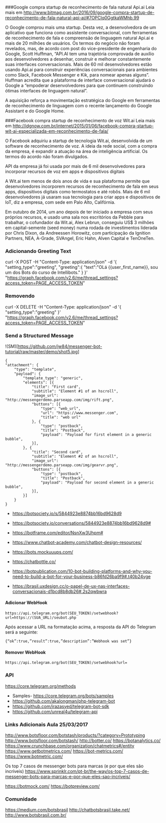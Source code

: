 ###Google compra startup de reconhecimento de fala natural Api.ai
Leia mais em http://www.bitmag.com.br/2016/09/google-compra-startup-de-reconhecimento-de-fala-natural-api-ai/#7OPClq0GgtkaWMhb.99

O Google comprou mais uma startup. Desta vez, a desenvolvedora de um aplicativo que funciona como assistente conversacional, com ferramentas de reconhecimento de fala e compreensão de linguagem natural Api.ai e mais de 20 milhões de usuários. Os termos do negócio não foram revelados, mas, de acordo com post do vice-presidente de engenharia do Google, Scott Huffman, “API.AI tem uma trajetória comprovada de auxílio aos desenvolvedores a desenhar, construir e melhorar constantemente suas interfaces conversacionais. Mais de 60 mil desenvolvedores estão usando Api.ai para construir experiências conversacionais para ambientes como Slack, Facebook Messenger e Kik, para nomear apenas alguns”. Huffman acredita que a plataforma de interface conversacional ajudará o Google a “empoderar desenvolvedores para que continuem construindo ótimas interfaces de linguagem natural”.

A aquisição reforça a movimentação estratégica do Google em ferramentas de reconhecimento de linguagem com o recente lançamento do Google Assistant e do Google Home.


###Facebook compra startup de reconhecimento de voz Wit.ai
Leia mais em http://idgnow.com.br/internet/2015/01/06/facebook-compra-startup-wit-ai-especializada-em-reconhecimento-de-fala/

O Facebook adquiriu a startup de tecnologia Wit.ai, desenvolvida de um software de reconhecimento de voz. A ideia da rede social, com a compra da empresa, é expandir a atuação na área de inteligência artificial. Os termos do acordo não foram divulgados.

API da empresa já foi usada por mais de 6 mil desenvolvedores para incorporar recursos de voz em apps e dispositivos digitais

A Wit.ai tem menos de dois anos de vida e sua plataforma permite que desenvolvedores incorporem recursos de reconhecimento de fala em seus apps, dispositivos digitais como termostatos e até robôs. Mais de 6 mil desenvolvedores já usaram sua tecnologia para criar apps e dispositivos de IoT, diz a empresa, com sede em Palo Alto, Califórnia.

Em outubro de 2014, um ano depois de ter iniciado a empresa com seus próprios recursos, e usado uma sala nos escritórios da Pebble para trabalhar, o cofundador da Wit.ai, Alex Lebrun, conseguiu US$ 3 milhões em capital-semente (seed money) numa rodada de investimentos liderada por Chris Dixon, da Andreessen Horowitz, com participação da Ignition Partners, NEA, A-Grade, SVAngel, Eric Hahn, Alven Capital e TenOneTen.


### Adicionando Greeting Text

curl -X POST -H "Content-Type: application/json" -d '{
  "setting_type":"greeting",
  "greeting":{
    "text":"OLá {{user_first_name}}, sou um dos Bots do curso de Intellibots."
  }
}' "https://graph.facebook.com/v2.6/me/thread_settings?access_token=PAGE_ACCESS_TOKEN"    


### Removendo 

curl -X DELETE -H "Content-Type: application/json" -d '{
  "setting_type":"greeting"
}' "https://graph.facebook.com/v2.6/me/thread_settings?access_token=PAGE_ACCESS_TOKEN"   


### Send a Structured Message

!(SM)[https://github.com/jw84/messenger-bot-tutorial/raw/master/demo/shot5.jpg]

	{
	"attachment": {
	    "type": "template",
	    "payload": {
	        "template_type": "generic",
	        "elements": [{
	            "title": "First card",
	            "subtitle": "Element #1 of an hscroll",
	            "image_url": "http://messengerdemo.parseapp.com/img/rift.png",
	            "buttons": [{
	                "type": "web_url",
	                "url": "https://www.messenger.com",
	                "title": "web url"
	            }, {
	                "type": "postback",
	                "title": "Postback",
	                "payload": "Payload for first element in a generic bubble",
	            }],
	        }, {
	            "title": "Second card",
	            "subtitle": "Element #2 of an hscroll",
	            "image_url": "http://messengerdemo.parseapp.com/img/gearvr.png",
	            "buttons": [{
	                "type": "postback",
	                "title": "Postback",
	                "payload": "Payload for second element in a generic bubble",
	            }],
	        }]
	    }
	}


 - https://botsociety.io/s/5844923e8874bb16bd9628d9
 
 - https://botsociety.io/conversations/5844923e8874bb16bd9628d9#
 
 - https://botframe.com/editor/NsnXw3Uhpm#

 - https://www.chatbot-academy.com/chatbot-design-resources/

 - https://bots.mockuuups.com/

 - https://chatbottle.co/

 - https://botpublication.com/10-bot-building-platforms-and-why-you-need-to-build-a-bot-for-your-business-b86fd26ba9f9#.t40b24vge

 - https://brasil.uxdesign.cc/o-papel-de-ux-nas-interfaces-conversacionais-d1bcd8b8db26#.2s2qwbwra

#### Adicionar WebHook

	https://api.telegram.org/bot(SEU_TOKEN)/setwebhook?url=https://(SUA_URL)/seubot.php

Após acessar a URL na formatação acima, a resposta da API do Telegram será a seguinte:

	{“ok”:true,”result”:true,”description”:”Webhook was set”}


#### Remover WebHook

	https://api.telegram.org/bot(SEU_TOKEN)/setwebhook?url=

### API
https://core.telegram.org/methods

 - Samples- https://core.telegram.org/bots/samples
- https://github.com/akalongman/php-telegram-bot
- https://github.com/irazasyed/telegram-bot-sdk
- https://github.com/unreal4u/telegram-api

### Links Adicionais Aula 25/03/2017

http://www.botsfloor.com/botstash/products/?category=Prototyping
http://www.botsfloor.com/botstash/
http://botter.co/
https://botanalytics.co/
https://www.crunchbase.com/organization/chatmetrics#/entity
https://www.getbotmetrics.com/
https://bot-metrics.com/
https://www.botmetric.com/

Os top 7 casos de messenger bots para marcas (e por que eles são incríveis)
https://www.sprinklr.com/pt-br/the-way/os-top-7-casos-de-messenger-bots-para-marcas-e-por-que-eles-sao-incriveis/

https://botmock.com/
https://botpreview.com/

### Comunidade
https://medium.com/botsbrasil
http://chatbotsbrasil.take.net/
http://www.botsbrasil.com.br/


